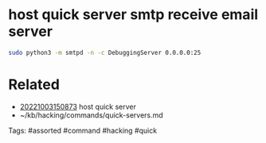 # host quick server smtp receive email server
```bash
sudo python3 -m smtpd -n -c DebuggingServer 0.0.0.0:25
```

# Related
- [20221003150873](/zet/20221003150873/README.md) host quick server
- ~/kb/hacking/commands/quick-servers.md

Tags:
    #assorted #command #hacking #quick
